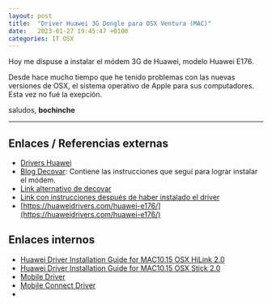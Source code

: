 ```yaml
---
layout: post
title:  "Driver Huawei 3G Dongle para OSX Ventura (MAC)"
date:   2023-01-27 19:45:47 +0100
categories: IT OSX 
---
```


Hoy me dispuse a instalar el módem 3G de Huawei, modelo Huawei E176. 

Desde hace mucho tiempo que he tenido problemas con las nuevas versiones de OSX, el sistema operativo de Apple para sus computadores. Esta vez no fué la exepción. 

saludos, **bochinche** 

---

## Enlaces / Referencias externas
- [Drivers Huawei](https://consumer.huawei.com/en/support/content/en-us15773565/)
- [Blog Decovar](https://decovar.dev/blog/2019/04/17/huawei-e3372-macos/#about-the-modem): Contiene las instrucciones que seguí para lograr instalar el módem. 
- [Link alternativo de decovar](https://github.com/retifrav/retifrav.github.io/issues/1) 
- [Link con instrucciones después de haber instalado el driver](https://support.speedify.com/article/448-connect-a-3g-4g-dongle-mac)
- [https://huaweidrivers.com/huawei-e176/](https://huaweidrivers.com/huawei-e176/)

## Enlaces internos
- [Huawei Driver Installation Guide for MAC10.15 OSX HiLink 2.0](/assets/files/Driver%20Installation%20Guide%20for%20MAC10.15%20OS(HiLink)_2.0.pdf)
- [Huawei Driver Installation Guide for MAC10.15 OSX Stick 2.0](/assets/files/Driver%20Installation%20Guide%20for%20MAC10.15%20OS(Stick)_2.0.pdf)
- [Mobile Driver](/assets/files/Mobile%20Driver.pkg.zip)
- [Mobile Connect Driver](/assets/files/MobileConnectDriver.pkg.zip)
- 

